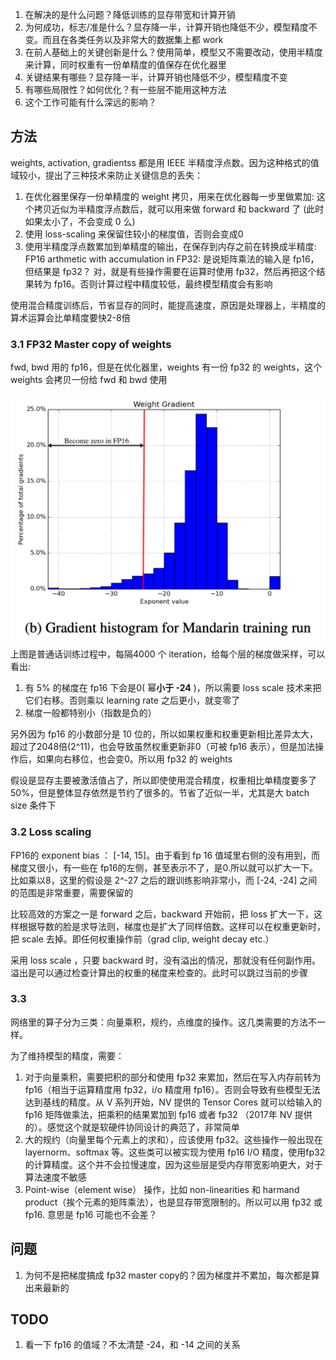 1. 在解决的是什么问题？降低训练的显存带宽和计算开销
2. 为何成功，标志/准是什么？显存降一半，计算开销也降低不少，模型精度不变。而且在各类任务以及非常大的数据集上都 work
3. 在前人基础上的关键创新是什么？使用简单，模型又不需要改动，使用半精度来计算，同时权重有一份单精度的值保存在优化器里
4. 关键结果有哪些？显存降一半，计算开销也降低不少，模型精度不变
5. 有哪些局限性？如何优化？有一些层不能用这种方法
6. 这个工作可能有什么深远的影响？

## 方法
weights, activation, gradientss 都是用 IEEE 半精度浮点数。因为这种格式的值域较小，提出了三种技术来防止关键信息的丢失：

1. 在优化器里保存一份单精度的 weight 拷贝，用来在优化器每一步里做累加: 这个拷贝近似为半精度浮点数后，就可以用来做 forward 和 backward 了 (此时如果太小了，不会变成 0 么)
2. 使用 loss-scaling 来保留住较小的梯度值，否则会变成0
3. 使用半精度浮点数累加到单精度的输出，在保存到内存之前在转换成半精度: FP16 arthmetic with accumulation in FP32: 是说矩阵乘法的输入是 fp16，但结果是 fp32？ 对，就是有些操作需要在运算时使用 fp32，然后再把这个结果转为 fp16。否则计算过程中精度较低，最终模型精度会有影响

使用混合精度训练后，节省显存的同时，能提高速度，原因是处理器上，半精度的算术运算会比单精度要快2-8倍


### 3.1 FP32 Master copy of weights
fwd, bwd 用的 fp16，但是在优化器里，weights 有一份 fp32 的 weights，这个 weights 会拷贝一份给 fwd 和 bwd 使用

![](./imgs/gradient-histogram.png)
上图是普通话训练过程中，每隔4000 个 iteration，给每个层的梯度做采样，可以看出:

1. 有 5% 的梯度在 fp16 下会是0( 幂**小于 -24** )，所以需要 loss scale 技术来把它们右移。否则乘以 learning rate 之后更小，就变零了
2. 梯度一般都特别小（指数是负的）

另外因为 fp16 的小数部分是 10 位的，所以如果权重和权重更新相比差异太大，超过了2048倍(2^11)，也会导致虽然权重更新非0（可被 fp16 表示），但是加法操作后，如果向右移位，也会变0。所以用 fp32 的 weights

假设是显存主要被激活值占了，所以即使使用混合精度，权重相比单精度要多了 50%，但是整体显存依然是节约了很多的。节省了近似一半，尤其是大 batch size 条件下

### 3.2  Loss scaling

FP16的 exponent bias ： [-14, 15]。由于看到 fp 16 值域里右侧的没有用到，而梯度又很小，有一些在 fp16的左侧，甚至表示不了，是0.所以就可以扩大一下。比如乘以8，这里的假设是 2^-27 之后的跟训练影响非常小，而 [-24, -24] 之间的范围是非常重要，需要保留的

比较高效的方案之一是 forward 之后，backward 开始前，把 loss 扩大一下，这样根据导数的脸是求导法则，梯度也是扩大了同样倍数。这样可以在权重更新时，把 scale 去掉。即任何权重操作前（grad clip, weight decay etc.）

采用 loss scale ，只要 backward 时，没有溢出的情况，那就没有任何副作用。溢出是可以通过检查计算出的权重的梯度来检查的。此时可以跳过当前的步骤

### 3.3
网络里的算子分为三类：向量乘积，规约，点维度的操作。这几类需要的方法不一样。

为了维持模型的精度，需要：

1. 对于向量乘积，需要把积的部分和使用 fp32 来累加，然后在写入内存前转为 fp16（相当于运算精度用 fp32，i/o 精度用 fp16）。否则会导致有些模型无法达到基线的精度。从 V 系列开始，NV 提供的 Tensor Cores 就可以给输入的 fp16 矩阵做乘法，把乘积的结果累加到 fp16 或者 fp32 （2017年 NV 提供的）。感觉这个就是软硬件协同设计的典范了，非常简单
2. 大的规约（向量里每个元素上的求和），应该使用 fp32。这些操作一般出现在 layernorm、softmax 等。这些类可以被实现为使用 fp16 I/O 精度，使用fp32 的计算精度。这个并不会拉慢速度，因为这些层是受内存带宽影响更大，对于算法速度不敏感
3. Point-wise（element wise） 操作，比如 non-linearities 和 harmand product（挨个元素的矩阵乘法），也是显存带宽限制的。所以可以用 fp32  或 fp16. 意思是 fp16 可能也不会差？

## 问题
1. 为何不是把梯度搞成 fp32 master copy的？因为梯度并不累加，每次都是算出来最新的

## TODO
1. 看一下 fp16 的值域？不太清楚 -24，和 -14 之间的关系
